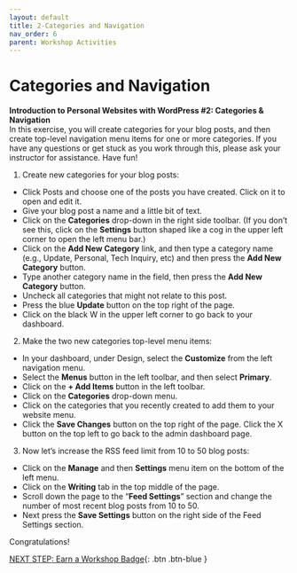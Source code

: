 ```yaml
---
layout: default
title: 2-Categories and Navigation
nav_order: 6
parent: Workshop Activities
---
```

# Categories and Navigation
**Introduction to Personal Websites with WordPress #2: Categories & Navigation**<br>
In this exercise, you will create categories for your blog posts, and then create top-level navigation menu items for one or more categories. If you have any questions or get stuck as you work through this, please ask your instructor for assistance. Have fun!

1. Create new categories for your blog posts:
  - Click Posts and choose one of the posts you have created. Click on it to open and edit it. 
  - Give your blog post a name and a little bit of text.
  - Click on the **Categories** drop-down in the right side toolbar. (If you don’t see this, click on the **Settings** button shaped like a cog in the upper left corner to open the left menu bar.)
  - Click on the **Add New Category** link, and then type a category name (e.g., Update, Personal, Tech Inquiry, etc) and then press the **Add New Category** button.
  - Type another category name in the field, then press the **Add New Category** button. 
  - Uncheck all categories that might not relate to this post.
  - Press the blue **Update** button on the top right of the page. 
  - Click on the black W in the upper left corner to go back to your dashboard.

2. Make the two new categories top-level menu items:
  - In your dashboard, under Design, select the **Customize** from the left navigation menu.
  - Select the **Menus** button in the left toolbar, and then select **Primary**.
  - Click on the **+ Add Items** button in the left toolbar.
  - Click on the **Categories** drop-down menu.
  - Click on the categories that you recently created to add them to your website menu.
  - Click the **Save Changes** button on the top right of the page. Click the X button on the top left to go back to the admin dashboard page.

3. Now let’s increase the RSS feed limit from 10 to 50 blog posts:
  - Click on the **Manage** and then **Settings** menu item on the bottom of the left menu.
  - Click on the **Writing** tab in the top middle of the page.
  - Scroll down the page to the “**Feed Settings**” section and change the number of most recent blog posts from 10 to 50. 
  - Next press the **Save Settings** button on the right side of the Feed Settings section.

Congratulations!

[NEXT STEP: Earn a Workshop Badge](informal-credentials.html){: .btn .btn-blue }
